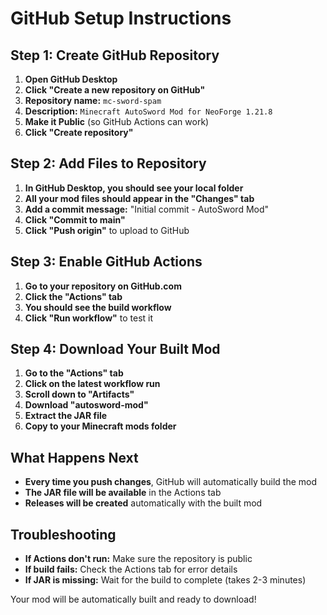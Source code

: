 # GitHub Setup Instructions

## Step 1: Create GitHub Repository

1. **Open GitHub Desktop**
2. **Click "Create a new repository on GitHub"**
3. **Repository name:** `mc-sword-spam`
4. **Description:** `Minecraft AutoSword Mod for NeoForge 1.21.8`
5. **Make it Public** (so GitHub Actions can work)
6. **Click "Create repository"**

## Step 2: Add Files to Repository

1. **In GitHub Desktop, you should see your local folder**
2. **All your mod files should appear in the "Changes" tab**
3. **Add a commit message:** "Initial commit - AutoSword Mod"
4. **Click "Commit to main"**
5. **Click "Push origin"** to upload to GitHub

## Step 3: Enable GitHub Actions

1. **Go to your repository on GitHub.com**
2. **Click the "Actions" tab**
3. **You should see the build workflow**
4. **Click "Run workflow"** to test it

## Step 4: Download Your Built Mod

1. **Go to the "Actions" tab**
2. **Click on the latest workflow run**
3. **Scroll down to "Artifacts"**
4. **Download "autosword-mod"**
5. **Extract the JAR file**
6. **Copy to your Minecraft mods folder**

## What Happens Next

- **Every time you push changes**, GitHub will automatically build the mod
- **The JAR file will be available** in the Actions tab
- **Releases will be created** automatically with the built mod

## Troubleshooting

- **If Actions don't run:** Make sure the repository is public
- **If build fails:** Check the Actions tab for error details
- **If JAR is missing:** Wait for the build to complete (takes 2-3 minutes)

Your mod will be automatically built and ready to download!
